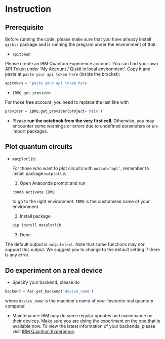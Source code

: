 # Instruction

## Prerequisite

Before running the code, please make sure that you have already install `qiskit` package and is running the pregram under the environment of that.

- `apitoken`:

Please create an IBM Quantum Experience account. 
You can find your own API Token under 'My Account / Qiskit in local environment'.
Copy it and paste at `paste your api token here` (inside the bracket):
```python
apitoken = 'paste your api token here'
```

- `IBMQ_get_provider`:

For those free account, you need to replace the last line with
```python
provider = IBMQ.get_provider(project='main')
```

- Please **run the notebook from the very first cell**. Otherwise, you may encounter some warnings or errors due to undefined parameters or un-import packages.


## Plot quantum circuits

- `matplotlib`:

  For those who want to plot circuits with `output='mpl'`, remember to install package `matplotlib`. 
  1. Open Anaconda prompt and run
  ```javascript
  conda activate IBMQ
  ```
     to go to the right environment. `IBMQ` is the customized name of your environment.
  
  2. Install package
  ```javascript
  pip install matplotlib
  ```
  
  3. Done.

The default output is `output=text`. 
Note that some functions may nor support this output. We suggest you to change to the default setting if there is any error.
  

## Do experiment on a real device
- Specify your backend, please do
```python
backend = Aer.get_backend('device_name')
```
   where `device_name` is the machine's name of your favourite real quantum computer.

- Maintenance: 
IBM may do some regular updates and mainenance on their devices. Make sure you are doing the experiment on the one that is available now.
To view the latest information of your backends, please visit [IBM Quantum Experience](https://quantum-computing.ibm.com/).
